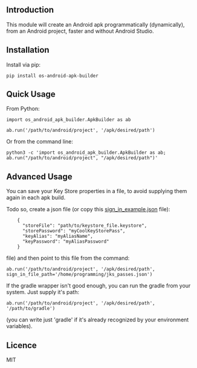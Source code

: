 Introduction
------------

This module will create an Android apk programmatically (dynamically), from an Android project, faster and without Android Studio.

## Installation
Install via pip:

    pip install os-android-apk-builder

## Quick Usage       
From Python:
    
    import os_android_apk_builder.ApkBuilder as ab
    
    ab.run('/path/to/android/project', '/apk/desired/path')
  
Or from the command line:

    python3 -c 'import os_android_apk_builder.ApkBuilder as ab; ab.run("/path/to/android/project", "/apk/desired/path")'

## Advanced Usage
You can save your Key Store properties in a file, to avoid supplying them again in each apk build.

Todo so, create a json file (or copy this [sign_in_example.json](sign_in_example.json) file): 

        {
          "storeFile": "path/to/keystore_file.keystore",
          "storePassword": "myCoolKeyStorePass",
          "keyAlias": "myAliasName",
          "keyPassword": "myAliasPassword"
        }

 file) and then point to this file from the command:

    ab.run('/path/to/android/project', '/apk/desired/path', sign_in_file_path='/home/programming/jks_passes.json')
    

If the gradle wrapper isn't good enough, you can run the gradle from your system. Just supply it's path:

    ab.run('/path/to/android/project', '/apk/desired/path', '/path/to/gradle') 
(you can write just 'gradle' if it's already recognized by your environment variables).


## Licence
MIT